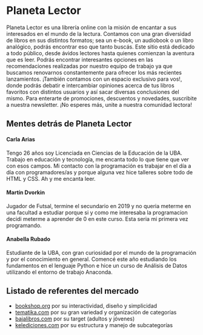 # Planeta Lector

Planeta Lector es una librería online con la misión de encantar a sus interesados en el mundo de la lectura. Contamos con una gran diversidad de libros en sus distintos formatos; sea un e-book, un audiobook o un libro analógico, podrás encontrar eso que tanto buscás. 
Este sitio está dedicado a todo público, desde ávidos lectores hasta quienes comienzan la aventura que es leer. Podrás encontrar interesantes opciones en las recomendaciones realizadas por nuestro equipo de trabajo ya que buscamos renovarnos constantemente para ofrecer los más recientes lanzamientos.
¡También contamos con un espacio exclusivo para vos!, donde podrás debatir e intercambiar opiniones acerca de tus libros favoritos con distintos usuarios y así sacar diversas conclusiones del mismo. Para enterarte de promociones, descuentos y novedades, suscribite a nuestra newsletter.
¡No esperes más, unite a nuestra comunidad lectora!

## Mentes detrás de Planeta Lector

#### Carla Arias
Tengo 26 años soy Licenciada en Ciencias de la Educación de la UBA. Trabajo en educación y tecnología, me encanta todo lo que tiene que ver con esos campos. Mi contacto con la programación es trabajar en el día a día con programadores/as y porque alguna vez hice talleres sobre todo de HTML y CSS. Ah y me encanta leer. 

#### Martín Dvorkin
Jugador de Futsal, termine el secundario en 2019 y no queria meterme en una facultad a estudiar porque si y como me interesaba la programacion decidi meterme a aprender de 0 en este curso. Esta seria mi primera vez programando.

#### Anabella Rubado
Estudiante de la UBA, con gran curiosidad por el mundo de la programación y por el conocimiento en general. Comencé este año estudiando los fundamentos en el lenguaje Python e hice un curso de Análisis de Datos utilizando el entorno de trabajo Anaconda.

## Listado de referentes del mercado
 * [bookshop.org](https://bookshop.org/) por su interactividad, diseño y simplicidad
 * [tematika.com](https://www.tematika.com/) por su gran variedad y organización de categorías
 * [bajalibros.com](https://www.bajalibros.com/AR?frstPGI3R=aHR0cHM6Ly93d3cuZ29vZ2xlLmNvbS8=) por su target (adultos y jóvenes)
 * [kelediciones.com](https://www.kelediciones.com/) por su estructura y manejo de subcategorías

